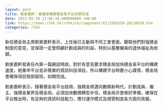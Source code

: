 ```yaml
---
layout: post
title: 劉麥嘉軒：會確保構建積金易平台如期完成
date: 2021-05-30 11:06:18.000000000 +08:00
link: https://news.rthk.hk/rthk/ch/component/k2/1593359-20210530.htm
categories: rthk
---
```


新任積金局主席劉麥嘉軒表示，上任後已主動與不同工會會面，聽取他們對強積金制度的意見，並保證一定會照顧計劃成員的利益，特別以基層僱員的退休福祉為依歸。

劉麥嘉軒發表任內第一篇網誌時說，對於有意見要求積金局加快積金易平台的構建速度，她重申平台並非簡單的資訊科技項目，所以構建平台時要小心謹慎，積金局會確保項目按部就班，如期完成。

劉麥嘉軒表示，隨著積金易平台啟用，強積金將邁向數碼新時代，計劃成員、僱主、強積金業界及積金局，必須加快數碼轉型步伐，積金局亦會做好準備，確保在平台推出時，有足夠的資訊科技能力，應付運作模式及規管制度各方面的改變。
